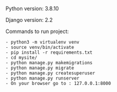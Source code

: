 Python version: 3.8.10

Django version: 2.2

Commands to run project:

    - python3 -m virtualenv venv
    - source venv/bin/activate
    - pip install -r requirements.txt
    - cd mysite/
    - python manage.py makemigrations
    - python manage.py migrate
    - python manage.py createsuperuser
    - python manage.py runserver
    - On your browser go to : 127.0.0.1:8000